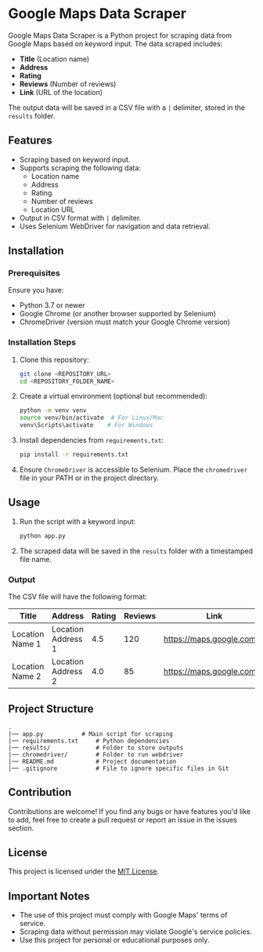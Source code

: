 # Google Maps Data Scraper

Google Maps Data Scraper is a Python project for scraping data from Google Maps based on keyword input. The data scraped includes:

- **Title** (Location name)
- **Address**
- **Rating**
- **Reviews** (Number of reviews)
- **Link** (URL of the location)

The output data will be saved in a CSV file with a `|` delimiter, stored in the `results` folder.

## Features

- Scraping based on keyword input.
- Supports scraping the following data:
  - Location name
  - Address
  - Rating
  - Number of reviews
  - Location URL
- Output in CSV format with `|` delimiter.
- Uses Selenium WebDriver for navigation and data retrieval.

## Installation

### Prerequisites

Ensure you have:

- Python 3.7 or newer
- Google Chrome (or another browser supported by Selenium)
- ChromeDriver (version must match your Google Chrome version)

### Installation Steps

1. Clone this repository:

   ```bash
   git clone <REPOSITORY_URL>
   cd <REPOSITORY_FOLDER_NAME>
   ```

2. Create a virtual environment (optional but recommended):

   ```bash
   python -m venv venv
   source venv/bin/activate  # For Linux/Mac
   venv\Scripts\activate    # For Windows
   ```

3. Install dependencies from `requirements.txt`:

   ```bash
   pip install -r requirements.txt
   ```

4. Ensure `ChromeDriver` is accessible to Selenium. Place the `chromedriver` file in your PATH or in the project directory.

## Usage

1. Run the script with a keyword input:

   ```bash
   python app.py
   ```

2. The scraped data will be saved in the `results` folder with a timestamped file name.

### Output

The CSV file will have the following format:

| Title           | Address            | Rating | Reviews | Link                        |
| --------------- | ------------------ | ------ | ------- | --------------------------- |
| Location Name 1 | Location Address 1 | 4.5    | 120     | https://maps.google.com/... |
| Location Name 2 | Location Address 2 | 4.0    | 85      | https://maps.google.com/... |

## Project Structure

```
.
|── app.py           # Main script for scraping
|── requirements.txt     # Python dependencies
|── results/             # Folder to store outputs
|── chromedriver/        # Folder to run webdriver
|── README.md            # Project documentation
|── .gitignore           # File to ignore specific files in Git
```

## Contribution

Contributions are welcome! If you find any bugs or have features you'd like to add, feel free to create a pull request or report an issue in the issues section.

## License

This project is licensed under the [MIT License](LICENSE).

## Important Notes

- The use of this project must comply with Google Maps' terms of service.
- Scraping data without permission may violate Google's service policies.
- Use this project for personal or educational purposes only.
